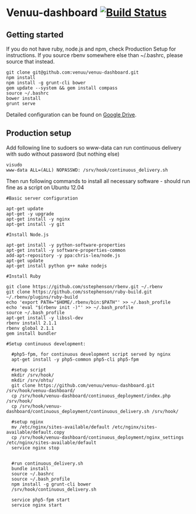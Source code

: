 # Venuu-dashboard [![Build Status](https://circleci.com/gh/venuu/venuu-dashboard.png?circle-token=c78cb6dacd86ddba01a411456ea2ab0bef6ce414)](https://circleci.com/gh/venuu/venuu-dashboard)

## Getting started

If you do not have ruby, node.js and npm, check Production Setup for instructions. If you source rbenv somewhere else than ~/.bashrc, please source that instead.

```
git clone git@github.com:venuu/venuu-dashboard.git
npm install
npm install -g grunt-cli bower 
gem update --system && gem install compass
source ~/.bashrc
bower install
grunt serve
```

Detailed configuration can be found on [Google Drive](https://docs.google.com/document/d/1ptHqRnnKQh2z2oObZt5Df3rILxeJ84YM_uBMEtYwNeU).

## Production setup

Add following line to sudoers so www-data can run continuous delivery with sudo without password (but nothing else)
```
visudo
www-data ALL=(ALL) NOPASSWD: /srv/hook/continuous_delivery.sh
```

Then run following commands to install all necessary software - should run fine as a script on Ubuntu 12.04

```
#Basic server configuration

apt-get update
apt-get -y upgrade
apt-get install -y nginx
apt-get install -y git

#Install Node.js

apt-get install -y python-software-properties
apt-get install -y software-properties-common
add-apt-repository -y ppa:chris-lea/node.js
apt-get update
apt-get install python g++ make nodejs

#Install Ruby

git clone https://github.com/sstephenson/rbenv.git ~/.rbenv
git clone https://github.com/sstephenson/ruby-build.git ~/.rbenv/plugins/ruby-build
echo 'export PATH="$HOME/.rbenv/bin:$PATH"' >> ~/.bash_profile
echo 'eval "$(rbenv init -)"' >> ~/.bash_profile
source ~/.bash_profile
apt-get install -y libssl-dev
rbenv install 2.1.1
rbenv global 2.1.1
gem install bundler

#Setup continuous development:

  #php5-fpm, for continuous development script served by nginx
  apt-get install -y php5-common php5-cli php5-fpm
  
  #setup script
  mkdir /srv/hook/
  mkdir /srv/ohtu/
  git clone https://github.com/venuu/venuu-dashboard.git /srv/hook/venuu-dashboard/
  cp /srv/hook/venuu-dashboard/continuous_deployment/index.php /srv/hook/
  cp /srv/hook/venuu-dashboard/continuous_deployment/continuous_delivery.sh /srv/hook/

  #setup nginx
  mv /etc/nginx/sites-available/default /etc/nginx/sites-available/default.copy
  cp /srv/hook/venuu-dashboard/continuous_deployment/nginx_settings /etc/nginx/sites-available/default
  service nginx stop
  
  
  #run continuous_delivery.sh
  bundle install
  source ~/.bashrc
  source ~/.bash_profile
  npm install -g grunt-cli bower
  /srv/hook/continuous_delivery.sh
  
  service php5-fpm start
  service nginx start
```






